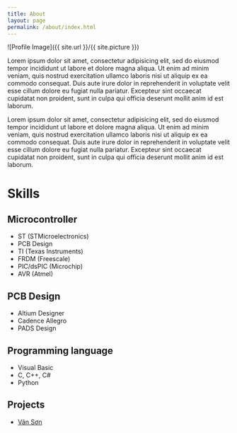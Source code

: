 ```yaml
---
title: About
layout: page
permalink: /about/index.html
---
```

![Profile Image]({{ site.url }}/{{ site.picture }})

<p>Lorem ipsum dolor sit amet, consectetur adipisicing elit, sed do eiusmod
tempor incididunt ut labore et dolore magna aliqua. Ut enim ad minim veniam,
quis nostrud exercitation ullamco laboris nisi ut aliquip ex ea commodo
consequat. Duis aute irure dolor in reprehenderit in voluptate velit esse
cillum dolore eu fugiat nulla pariatur. Excepteur sint occaecat cupidatat non
proident, sunt in culpa qui officia deserunt mollit anim id est laborum.</p>

<p>Lorem ipsum dolor sit amet, consectetur adipisicing elit, sed do eiusmod
tempor incididunt ut labore et dolore magna aliqua. Ut enim ad minim veniam,
quis nostrud exercitation ullamco laboris nisi ut aliquip ex ea commodo
consequat. Duis aute irure dolor in reprehenderit in voluptate velit esse
cillum dolore eu fugiat nulla pariatur. Excepteur sint occaecat cupidatat non
proident, sunt in culpa qui officia deserunt mollit anim id est laborum.</p>

<h1>Skills</h1>

<h2>Microcontroller</h2>

<ul class="skill-list">
	<li>ST (STMicroelectronics)</li>
	<li>PCB Design</li>
	<li>TI (Texas Instruments)</li>
	<li>FRDM (Freescale)</li>
	<li>PIC/dsPIC (Microchip)</li>
	<li>AVR (Atmel)</li>
</ul>

<h2>PCB Design</h2>

<ul class="skill-list">
	<li>Altium Designer</li>
	<li>Cadence Allegro</li>
	<li>PADS Design</li>
</ul>

<h2>Programming language</h2>

<ul class="skill-list">
	<li>Visual Basic</li>
	<li>C, C++, C#</li>
	<li>Python</li>
</ul>

<h2>Projects</h2>

<ul>
	<li><a href="https://github.com/thanhduongvs/">Vân Sơn</a></li>
</ul>
